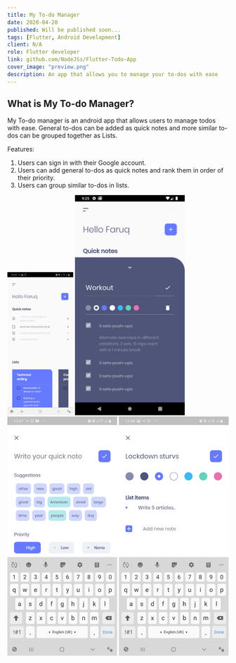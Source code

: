 ```yaml
---
title: My To-do Manager
date: 2020-04-20
published: Will be published soon...
tags: [Flutter, Android Development]
client: N/A
role: Flutter developer
link: github.com/NodeJSs/Flutter-Todo-App
cover_image: "preview.png"
description: An app that allows you to manage your to-dos with ease 
---
```


## What is My To-do Manager?
My To-do manager is an android app that allows users to manage todos with ease. General to-dos can be added as quick notes and more similar to-dos can be grouped together as Lists.

Features:

1. Users can sign in with their Google account.
2. Users can add general to-dos as quick notes and rank them in order of their priority.
3. Users can group similar to-dos in lists.


<p float= "left">
  <img src = "todo-1.jpg" width = "150" />
  <img src = "todo-5.png" width = "250" />
  <img src = "todo-3.jpg" width = "250" />
  <img src = "todo-4.jpg" width = "250" />
</p>


